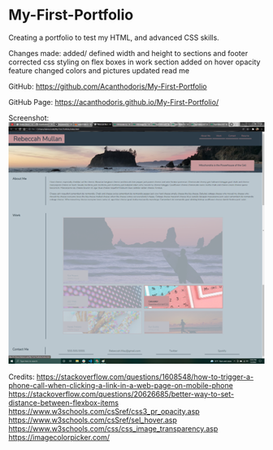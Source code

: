 # My-First-Portfolio
Creating a portfolio to test my HTML, and advanced CSS skills.

Changes made:
added/ defined width and height to sections and footer
corrected css styling on flex boxes in work section
added on hover opacity feature
changed colors and pictures
updated read me

GitHub: 
https://github.com/Acanthodoris/My-First-Portfolio

GitHub Page:
https://acanthodoris.github.io/My-First-Portfolio/

Screenshot:
![Screenshot](screenshot.png)

Credits:
https://stackoverflow.com/questions/1608548/how-to-trigger-a-phone-call-when-clicking-a-link-in-a-web-page-on-mobile-phone
https://stackoverflow.com/questions/20626685/better-way-to-set-distance-between-flexbox-items
https://www.w3schools.com/csSref/css3_pr_opacity.asp
https://www.w3schools.com/csSref/sel_hover.asp
https://www.w3schools.com/css/css_image_transparency.asp
https://imagecolorpicker.com/
